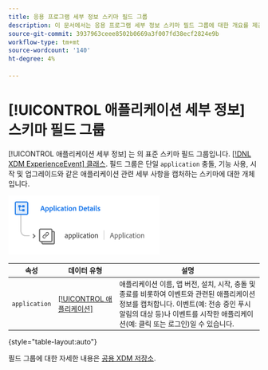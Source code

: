 ```yaml
---
title: 응용 프로그램 세부 정보 스키마 필드 그룹
description: 이 문서에서는 응용 프로그램 세부 정보 스키마 필드 그룹에 대한 개요를 제공합니다.
source-git-commit: 3937963ceee8502b0669a3f007fd38ecf2824e9b
workflow-type: tm+mt
source-wordcount: '140'
ht-degree: 4%

---
```


# [!UICONTROL 애플리케이션 세부 정보] 스키마 필드 그룹

[!UICONTROL 애플리케이션 세부 정보] 는 의 표준 스키마 필드 그룹입니다. [[!DNL XDM ExperienceEvent] 클래스](../../classes/experienceevent.md). 필드 그룹은 단일 `application` 충돌, 기능 사용, 시작 및 업그레이드와 같은 애플리케이션 관련 세부 사항을 캡처하는 스키마에 대한 개체입니다.

![](../../images/field-groups/application-details.png)

| 속성 | 데이터 유형 | 설명 |
| --- | --- | --- |
| `application` | [[!UICONTROL 애플리케이션]](../../data-types/financial-account.md) | 애플리케이션 이름, 앱 버전, 설치, 시작, 충돌 및 종료를 비롯하여 이벤트와 관련된 애플리케이션 정보를 캡처합니다. 이벤트(예: 전송 중인 푸시 알림의 대상 등)나 이벤트를 시작한 애플리케이션(예: 클릭 또는 로그인)일 수 있습니다. |

{style=&quot;table-layout:auto&quot;}

필드 그룹에 대한 자세한 내용은 [공용 XDM 저장소](https://github.com/adobe/xdm/blob/master/docs/reference/fieldgroups/experience-event/experienceevent-application.schema.json).
